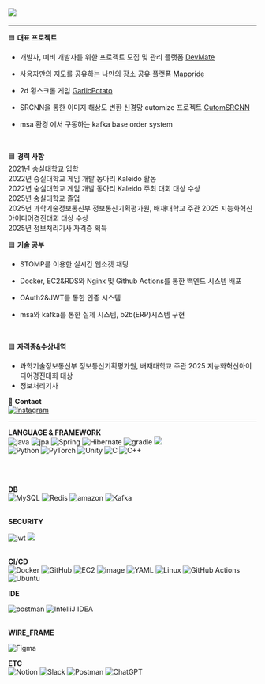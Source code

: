 ## <img src="https://capsule-render.vercel.app/api?type=wave&color=auto&height=300&section=header&text=Sirius%20GITHUB&fontSize=90" /> 

<!--
**Sirius147/Sirius147** is a ✨ _special_ ✨ repository because its `README.md` (this file) appears on your GitHub profile.

Here are some ideas to get you started:

- 🔭 I’m currently working on ...
- 🌱 I’m currently learning ...
- 👯 I’m looking to collaborate on ...
- 🤔 I’m looking for help with ...
- 💬 Ask me about ...
- 📫 How to reach me: ...
- 😄 Pronouns: ...
- ⚡ Fun fact: ...
-->


---


🟦 **대표 프로젝트** <br>
 
* 개발자, 예비 개발자를 위한 프로젝트 모집 및 관리 플랫폼 [DevMate](https://github.com/Sirius147/DevMate)  <br>
 
* 사용자만의 지도를 공유하는 나만의 장소 공유 플랫폼 [Mappride](https://github.com/Sirius147/Mappride) <br>
 
* 2d 횡스크롤 게임 [GarlicPotato](https://github.com/Sirius147/GarlicPotato) <br>
  
* SRCNN을 통한 이미지 해상도 변환 신경망 cutomize 프로젝트 [CutomSRCNN](https://github.com/Sirius147/img-transforming-Neural-Nets-Studying) <br>
 
* msa 환경 에서 구동하는 kafka base order system <br>

 <br>

🟦 **경력 사항** <br>
2021년 숭실대학교 입학 <br>
2022년 숭실대학교 게임 개발 동아리 Kaleido 활동 <br>
2022년 숭실대학교 게임 개발 동아리 Kaleido 주최 대회 대상 수상 <br>
2025년 숭실대학교 졸업 <br>
2025년 과학기술정보통신부 정보통신기획평가원, 배재대학교 주관 2025 지능화혁신아이디어경진대회 대상 수상 <br>
2025년 정보처리기사 자격증 획득 <br> 

🟦 **기술 공부** <br>
 
* STOMP를 이용한 실시간 웹소켓 채팅 <br>
 
* Docker, EC2&RDS와 Nginx 및 Github Actions를 통한 백엔드 시스템 배포 <br>
 
* OAuth2&JWT를 통한 인증 시스템 <br>
 
* msa와 kafka를 통한 실제 시스템, b2b(ERP)시스템 구현 <br>

 <br>
 

 🟦 **자격증&수상내역** <br>
 
  * 과학기술정보통신부 정보통신기획평가원, 배재대학교 주관 2025 지능화혁신아이디어경진대회 대상  <br>
  * 정보처리기사 <br>


💚 **Contact** <br>
[![Instagram](https://img.shields.io/badge/Instagram-E4405F?style=flat-square&logo=instagram&logoColor=white)](https://www.instagram.com/siriusoo_21/) <br>
  
--- 

**LANGUAGE & FRAMEWORK** </BR>
![java](https://github.com/user-attachments/assets/a9cd03e7-07d6-477e-b3dd-32e7a6ae1e08)
![jpa](https://github.com/user-attachments/assets/dd9fdaec-6850-4401-9c67-af2da34ddf5d) 
![Spring](https://img.shields.io/badge/spring-%236DB33F.svg?style=for-the-badge&logo=spring&logoColor=white)
![Hibernate](https://img.shields.io/badge/Hibernate-59666C?style=for-the-badge&logo=Hibernate&logoColor=white)
![gradle](https://github.com/user-attachments/assets/3e2aecfc-6ca4-4c16-b05a-857ea967c265)
<img src="https://img.shields.io/badge/SpringBoot-10B146?style=for-the-badge&logo=SpringBoot&logoColor=white"> </br>
![Python](https://img.shields.io/badge/Python-3776AB?style=flat-square&logo=python&logoColor=white)
![PyTorch](https://img.shields.io/badge/PyTorch-EE4C2C?style=flat-square&logo=pytorch&logoColor=white)
![Unity](https://img.shields.io/badge/Unity-000000?style=flat-square&logo=unity&logoColor=white)
![C](https://img.shields.io/badge/C-A8B9CC?style=flat-square&logo=c&logoColor=white)
![C++](https://img.shields.io/badge/C++-00599C?style=flat-square&logo=cplusplus&logoColor=white)


</BR> </BR>

**DB** </BR>
![MySQL](https://img.shields.io/badge/mysql-4479A1.svg?style=for-the-badge&logo=mysql&logoColor=white)
![Redis](https://img.shields.io/badge/redis-%23DD0031.svg?style=for-the-badge&logo=redis&logoColor=white)
![amazon](https://github.com/user-attachments/assets/0713b793-2d1e-40df-b31a-0005c2d18625)
![Kafka](https://img.shields.io/badge/Apache%20Kafka-231F20?style=flat-square&logo=apache-kafka&logoColor=white)
</BR> </BR>

**SECURITY** </BR>

![jwt](https://github.com/user-attachments/assets/83bddf8b-d556-4e60-8391-2074704103c4)
<img src="https://img.shields.io/badge/SpringSecurity-3B66BC?style=for-the-badge&logo=SpringSecurity&logoColor=white"> </BR> </BR>


**CI/CD** </BR>
![Docker](https://img.shields.io/badge/docker-%230db7ed.svg?style=for-the-badge&logo=docker&logoColor=white)
![GitHub](https://img.shields.io/badge/github-%23121011.svg?style=for-the-badge&logo=github&logoColor=white)
![EC2](https://github.com/user-attachments/assets/4869b01e-be93-4da6-9d18-8d098e3b1971)
![image](https://github.com/user-attachments/assets/5e1795a5-88c5-4411-93cd-8afcf16d781e)
![YAML](https://img.shields.io/badge/yaml-%23ffffff.svg?style=for-the-badge&logo=yaml&logoColor=151515)
![Linux](https://img.shields.io/badge/Linux-FCC624?style=for-the-badge&logo=linux&logoColor=black)
![GitHub Actions](https://img.shields.io/badge/github%20actions-%232671E5.svg?style=for-the-badge&logo=githubactions&logoColor=white)
![Ubuntu](https://img.shields.io/badge/Ubuntu-E95420?style=flat-square&logo=ubuntu&logoColor=white)

**IDE** </BR>

![postman](https://github.com/user-attachments/assets/4bcd5043-6841-4cd1-b864-dec4dc39f918)
![IntelliJ IDEA](https://img.shields.io/badge/IntelliJIDEA-000000.svg?style=for-the-badge&logo=intellij-idea&logoColor=white) </BR> </BR>

**WIRE_FRAME** </BR>

![Figma](https://img.shields.io/badge/figma-%23F24E1E.svg?style=for-the-badge&logo=figma&logoColor=white)  </BR>


**ETC** </br>
![Notion](https://img.shields.io/badge/Notion-000000?style=flat-square&logo=notion&logoColor=white)
![Slack](https://img.shields.io/badge/Slack-4A154B?style=flat-square&logo=slack&logoColor=white)
![Postman](https://img.shields.io/badge/Postman-FF6C37?style=flat-square&logo=postman&logoColor=white)
	![ChatGPT](https://img.shields.io/badge/chatGPT-74aa9c?style=for-the-badge&logo=openai&logoColor=white) </br>
